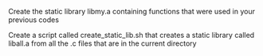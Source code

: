 Create the static library libmy.a containing functions that were used in your previous codes

Create a script called create_static_lib.sh that creates a static library called liball.a from all the .c files that are in the current directory
